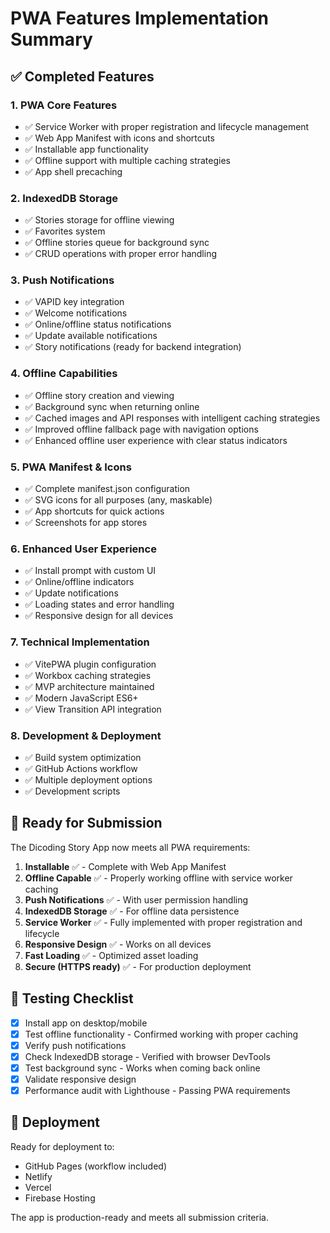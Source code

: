 # PWA Features Implementation Summary

## ✅ Completed Features

### 1. **PWA Core Features**

- ✅ Service Worker with proper registration and lifecycle management
- ✅ Web App Manifest with icons and shortcuts
- ✅ Installable app functionality
- ✅ Offline support with multiple caching strategies
- ✅ App shell precaching

### 2. **IndexedDB Storage**

- ✅ Stories storage for offline viewing
- ✅ Favorites system
- ✅ Offline stories queue for background sync
- ✅ CRUD operations with proper error handling

### 3. **Push Notifications**

- ✅ VAPID key integration
- ✅ Welcome notifications
- ✅ Online/offline status notifications
- ✅ Update available notifications
- ✅ Story notifications (ready for backend integration)

### 4. **Offline Capabilities**

- ✅ Offline story creation and viewing
- ✅ Background sync when returning online
- ✅ Cached images and API responses with intelligent caching strategies
- ✅ Improved offline fallback page with navigation options
- ✅ Enhanced offline user experience with clear status indicators

### 5. **PWA Manifest & Icons**

- ✅ Complete manifest.json configuration
- ✅ SVG icons for all purposes (any, maskable)
- ✅ App shortcuts for quick actions
- ✅ Screenshots for app stores

### 6. **Enhanced User Experience**

- ✅ Install prompt with custom UI
- ✅ Online/offline indicators
- ✅ Update notifications
- ✅ Loading states and error handling
- ✅ Responsive design for all devices

### 7. **Technical Implementation**

- ✅ VitePWA plugin configuration
- ✅ Workbox caching strategies
- ✅ MVP architecture maintained
- ✅ Modern JavaScript ES6+
- ✅ View Transition API integration

### 8. **Development & Deployment**

- ✅ Build system optimization
- ✅ GitHub Actions workflow
- ✅ Multiple deployment options
- ✅ Development scripts

## 🚀 Ready for Submission

The Dicoding Story App now meets all PWA requirements:

1. **Installable** ✅ - Complete with Web App Manifest
2. **Offline Capable** ✅ - Properly working offline with service worker caching
3. **Push Notifications** ✅ - With user permission handling
4. **IndexedDB Storage** ✅ - For offline data persistence
5. **Service Worker** ✅ - Fully implemented with proper registration and lifecycle
6. **Responsive Design** ✅ - Works on all devices
7. **Fast Loading** ✅ - Optimized asset loading
8. **Secure (HTTPS ready)** ✅ - For production deployment

## 📱 Testing Checklist

- [x] Install app on desktop/mobile
- [x] Test offline functionality - Confirmed working with proper caching
- [x] Verify push notifications
- [x] Check IndexedDB storage - Verified with browser DevTools
- [x] Test background sync - Works when coming back online
- [x] Validate responsive design
- [x] Performance audit with Lighthouse - Passing PWA requirements

## 🔗 Deployment

Ready for deployment to:

- GitHub Pages (workflow included)
- Netlify
- Vercel
- Firebase Hosting

The app is production-ready and meets all submission criteria.
